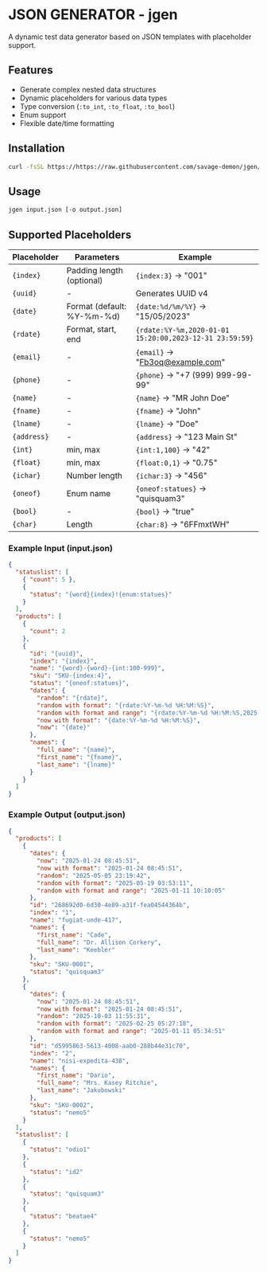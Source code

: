 # JSON GENERATOR - jgen

A dynamic test data generator based on JSON templates with placeholder support.

## Features

- Generate complex nested data structures
- Dynamic placeholders for various data types
- Type conversion (`:to_int`, `:to_float`, `:to_bool`)
- Enum support
- Flexible date/time formatting

## Installation

```bash
curl -fsSL https://https://raw.githubusercontent.com/savage-demon/jgen/master/install.sh | bash
```

## Usage

```bash
jgen input.json [-o output.json]
```

## Supported Placeholders

| Placeholder | Parameters                 | Example                                                 |
| ----------- | -------------------------- | ------------------------------------------------------- |
| `{index}`   | Padding length (optional)  | `{index:3}` → "001"                                     |
| `{uuid}`    | -                          | Generates UUID v4                                       |
| `{date}`    | Format (default: %Y-%m-%d) | `{date:%d/%m/%Y}` → "15/05/2023"                        |
| `{rdate}`   | Format, start, end         | `{rdate:%Y-%m,2020-01-01 15:20:00,2023-12-31 23:59:59}` |
| `{email}`   | -                          | `{email}` → "Fb3oq@example.com"                         |
| `{phone}`   | -                          | `{phone}` → "+7 (999) 999-99-99"                        |
| `{name}`    | -                          | `{name}` → "MR John Doe"                                |
| `{fname}`   | -                          | `{fname}` → "John"                                      |
| `{lname}`   | -                          | `{lname}` → "Doe"                                       |
| `{address}` | -                          | `{address}` → "123 Main St"                             |
| `{int}`     | min, max                   | `{int:1,100}` → "42"                                    |
| `{float}`   | min, max                   | `{float:0,1}` → "0.75"                                  |
| `{ichar}`   | Number length              | `{ichar:3}` → "456"                                     |
| `{oneof}`   | Enum name                  | `{oneof:statues}` → "quisquam3"                         |
| `{bool}`    | -                          | `{bool}` → "true"                                       |
| `{char}`    | Length                     | `{char:8}` → "6FFmxtWH"                                 |

### Example Input (input.json)

```json
{
  "statuslist": [
    { "count": 5 },
    {
      "status": "{word}{index}!{enum:statues}"
    }
  ],
  "products": [
    {
      "count": 2
    },
    {
      "id": "{uuid}",
      "index": "{index}",
      "name": "{word}-{word}-{int:100-999}",
      "sku": "SKU-{index:4}",
      "status": "{oneof:statues}",
      "dates": {
        "random": "{rdate}",
        "random with format": "{rdate:%Y-%m-%d %H:%M:%S}",
        "random with format and range": "{rdate:%Y-%m-%d %H:%M:%S,2025-01-01 00:00:00,2025-01-31 23:59:59}",
        "now with format": "{date:%Y-%m-%d %H:%M:%S}",
        "now": "{date}"
      },
      "names": {
        "full_name": "{name}",
        "first_name": "{fname}",
        "last_name": "{lname}"
      }
    }
  ]
}
```

### Example Output (output.json)

```json
{
  "products": [
    {
      "dates": {
        "now": "2025-01-24 08:45:51",
        "now with format": "2025-01-24 08:45:51",
        "random": "2025-05-05 23:19:42",
        "random with format": "2025-05-19 03:53:11",
        "random with format and range": "2025-01-11 10:10:05"
      },
      "id": "268692d0-6d30-4e89-a31f-fea04544364b",
      "index": "1",
      "name": "fugiat-unde-417",
      "names": {
        "first_name": "Cade",
        "full_name": "Dr. Allison Corkery",
        "last_name": "Keebler"
      },
      "sku": "SKU-0001",
      "status": "quisquam3"
    },
    {
      "dates": {
        "now": "2025-01-24 08:45:51",
        "now with format": "2025-01-24 08:45:51",
        "random": "2025-10-03 11:55:31",
        "random with format": "2025-02-25 05:27:18",
        "random with format and range": "2025-01-11 05:34:51"
      },
      "id": "d5995863-5613-4008-aab0-288b44e31c70",
      "index": "2",
      "name": "nisi-expedita-438",
      "names": {
        "first_name": "Dario",
        "full_name": "Mrs. Kasey Ritchie",
        "last_name": "Jakubowski"
      },
      "sku": "SKU-0002",
      "status": "nemo5"
    }
  ],
  "statuslist": [
    {
      "status": "odio1"
    },
    {
      "status": "id2"
    },
    {
      "status": "quisquam3"
    },
    {
      "status": "beatae4"
    },
    {
      "status": "nemo5"
    }
  ]
}
```
